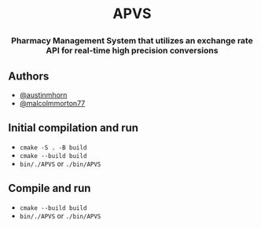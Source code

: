 <h1><p align="center">APVS</p></h1>
<h3><p align="center">Pharmacy Management System that utilizes an exchange rate API for real-time high precision conversions</p></h3>

## Authors
- <a href="https://github.com/austinmhorn">@austinmhorn</a>
- <a href="https://github.com/malcolmmorton77">@malcolmmorton77</a>

## Initial compilation and run
- `cmake -S . -B build`
- `cmake --build build`
- `bin/./APVS` or `./bin/APVS`

## Compile and run
- `cmake --build build`
- `bin/./APVS` or `./bin/APVS`
